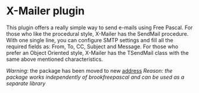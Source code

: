 # X-Mailer plugin

This plugin offers a really simple way to send e-mails using Free Pascal.
For those who like the procedural style, X-Mailer has the SendMail procedure. With one single line, you can configure SMTP settings and fill all the required fields as: From, To, CC, Subject and Message.
For those who prefer an Object Oriented style, X-Mailer has the TSendMail class with the same above mentioned characteristics.

*Warning*: the package has been moved to new [address](https://github.com/pascal-libs/xmailer)
_Reason: the package works independently of brookfreepascal and can be used as a separate library_
